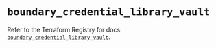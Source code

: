 # `boundary_credential_library_vault`

Refer to the Terraform Registry for docs: [`boundary_credential_library_vault`](https://registry.terraform.io/providers/hashicorp/boundary/1.1.14/docs/resources/credential_library_vault).
